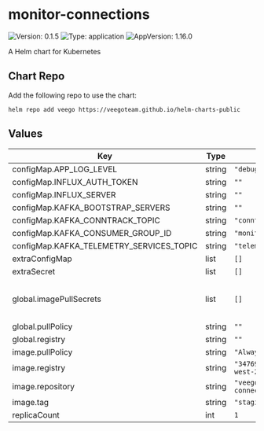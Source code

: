 # monitor-connections

![Version: 0.1.5](https://img.shields.io/badge/Version-0.1.5-informational?style=flat-square) ![Type: application](https://img.shields.io/badge/Type-application-informational?style=flat-square) ![AppVersion: 1.16.0](https://img.shields.io/badge/AppVersion-1.16.0-informational?style=flat-square)

A Helm chart for Kubernetes

## Chart Repo

Add the following repo to use the chart:

```console
helm repo add veego https://veegoteam.github.io/helm-charts-public
```

## Values

| Key | Type | Default | Description |
|-----|------|---------|-------------|
| configMap.APP_LOG_LEVEL | string | `"debug"` |  |
| configMap.INFLUX_AUTH_TOKEN | string | `""` |  |
| configMap.INFLUX_SERVER | string | `""` |  |
| configMap.KAFKA_BOOTSTRAP_SERVERS | string | `""` |  |
| configMap.KAFKA_CONNTRACK_TOPIC | string | `"conntrack"` |  |
| configMap.KAFKA_CONSUMER_GROUP_ID | string | `"monitor_conntrack"` |  |
| configMap.KAFKA_TELEMETRY_SERVICES_TOPIC | string | `"telemetry_services"` |  |
| extraConfigMap | list | `[]` |  |
| extraSecret | list | `[]` |  |
| global.imagePullSecrets | list | `[]` | imagePullSecrets Example --> imagePullSecrets: [ "secret" ] |
| global.pullPolicy | string | `""` |  |
| global.registry | string | `""` |  |
| image.pullPolicy | string | `"Always"` |  |
| image.registry | string | `"347694409649.dkr.ecr.us-west-2.amazonaws.com"` |  |
| image.repository | string | `"veego/monitor-connections"` |  |
| image.tag | string | `"staging"` |  |
| replicaCount | int | `1` |  |